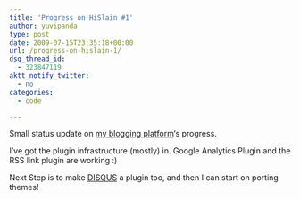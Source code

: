 ```yaml
---
title: 'Progress on HiSlain #1'
author: yuvipanda
type: post
date: 2009-07-15T23:35:18+00:00
url: /progress-on-hislain-1/
dsq_thread_id:
  - 323847119
aktt_notify_twitter:
  - no
categories:
  - code

---
```

Small status update on [my blogging platform][1]&#8216;s progress.

I&#8217;ve got the plugin infrastructure (mostly) in. Google Analytics Plugin and the RSS link plugin are working :) 

Next Step is to make [DISQUS][2] a plugin too, and then I can start on porting themes!

 [1]: http://github.com/yuvipanda/HiSlain
 [2]: http://disqus.com